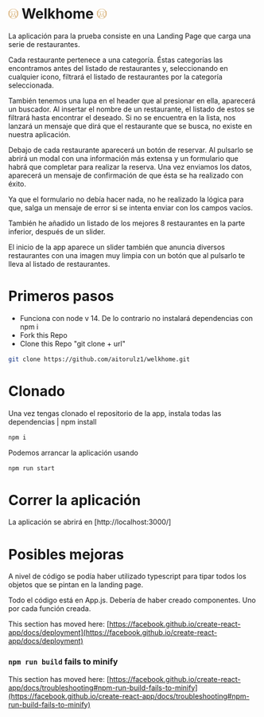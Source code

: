 # <img src="https://github.com/aitorulz1/welkhome/blob/main/public/images/welkhome-logo-gold.png" width="20px" /> Welkhome <img src="https://github.com/aitorulz1/welkhome/blob/main/public/images/welkhome-logo-gold.png" width="20px" />

La aplicación para la prueba consiste en una Landing Page que carga una serie de restaurantes.

Cada restaurante pertenece a una categoría. Éstas categorías las encontramos antes del listado de restaurantes y, seleccionando en cualquier icono, filtrará el listado de restaurantes por la categoría seleccionada.

También tenemos una lupa en el header que al presionar en ella, aparecerá un buscador. Al insertar el nombre de un restaurante, el listado de estos se filtrará hasta encontrar el deseado. Si no se encuentra en la lista, nos lanzará un mensaje que dirá que el restaurante que se busca, no existe en nuestra aplicación.

Debajo de cada restaurante aparecerá un botón de reservar. Al pulsarlo se abrirá un modal con una información más extensa y un formulario que habrá que completar para realizar la reserva. Una vez enviamos los datos, aparecerá un mensaje de confirmación de que ésta se ha realizado con éxito.

Ya que el formulario no debía hacer nada, no he realizado la lógica para que, salga un mensaje de error si se intenta enviar con los campos vacíos.

También he añadido un listado de los mejores 8 restaurantes en la parte inferior, después de un slider.

El inicio de la app aparece un slider también que anuncia diversos restaurantes con una imagen muy limpia con un botón que al pulsarlo te lleva al listado de restaurantes.

# Primeros pasos

- Funciona con node v 14. De lo contrario no instalará dependencias con npm i
- Fork this Repo
- Clone this Repo "git clone + url"

```sh
git clone https://github.com/aitorulz1/welkhome.git
```

# Clonado

Una vez tengas clonado el repositorio de la app, instala todas las dependencias | npm install

```sh
npm i
```

Podemos arrancar la aplicación usando

```sh
npm run start
```

# Correr la aplicación

La aplicación se abrirá en [http://localhost:3000/]


# Posibles mejoras

A nivel de código se podía haber utilizado typescript para tipar todos los objetos que se pintan en la landing page.

Todo el código está en App.js. Debería de haber creado componentes. Uno por cada función creada.



This section has moved here: [https://facebook.github.io/create-react-app/docs/deployment](https://facebook.github.io/create-react-app/docs/deployment)

### `npm run build` fails to minify

This section has moved here: [https://facebook.github.io/create-react-app/docs/troubleshooting#npm-run-build-fails-to-minify](https://facebook.github.io/create-react-app/docs/troubleshooting#npm-run-build-fails-to-minify)

